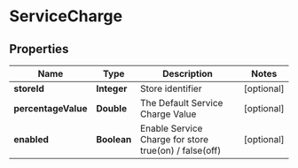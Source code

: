 
# ServiceCharge

## Properties
Name | Type | Description | Notes
------------ | ------------- | ------------- | -------------
**storeId** | **Integer** | Store identifier |  [optional]
**percentageValue** | **Double** | The Default Service Charge Value |  [optional]
**enabled** | **Boolean** | Enable Service Charge for store true(on) / false(off) |  [optional]



